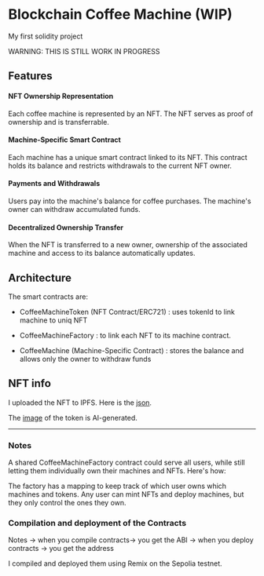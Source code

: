 # Blockchain Coffee Machine (WIP)

My first solidity project

WARNING: THIS IS STILL WORK IN PROGRESS

## Features

#### NFT Ownership Representation
Each coffee machine is represented by an NFT. The NFT serves as proof of ownership and is transferrable.

#### Machine-Specific Smart Contract
Each machine has a unique smart contract linked to its NFT. This contract holds its balance and restricts withdrawals to the current NFT owner.

#### Payments and Withdrawals
Users pay into the machine's balance for coffee purchases. The machine's owner can withdraw accumulated funds.

#### Decentralized Ownership Transfer
When the NFT is transferred to a new owner, ownership of the associated machine and access to its balance automatically updates.

## Architecture

The smart contracts are:

- CoffeeMachineToken (NFT Contract/ERC721) : uses tokenId to link machine to uniq NFT
  
- CoffeeMachineFactory : to link each NFT to its machine contract.
  
- CoffeeMachine (Machine-Specific Contract) : stores the balance and allows only the owner to withdraw funds

## NFT info

I uploaded the NFT to IPFS. Here is the [json](https://gateway.pinata.cloud/ipfs/bafkreiguhoo2jy4c73kxdsd7d2ebcjjgw5boqsujddhoyje5oewe5oedum).

The [image](utils/CoffeeMachine.jpg) of the token is AI-generated.

----

### Notes

A shared CoffeeMachineFactory contract could serve all users, while still letting them individually own their machines and NFTs. Here's how:

The factory has a mapping to keep track of which user owns which machines and tokens.
Any user can mint NFTs and deploy machines, but they only control the ones they own.

### Compilation and deployment of the Contracts

Notes
-> when you compile contracts-> you get the ABI
-> when you deploy contracts -> you get the address

I compiled and deployed them using Remix on the Sepolia testnet.
